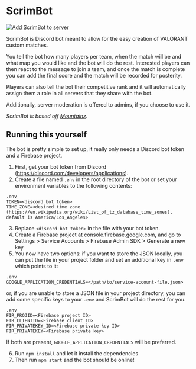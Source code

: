 # ScrimBot

[![Add ScrimBot to server](https://img.shields.io/static/v1?label=Add%20ScrimBot&message=to%20server&color=7289DA&logo=Discord&logoColor=white&style=flat-square)](https://discord.com/oauth2/authorize?client_id=715030981894995998&scope=bot&permissions=8)


ScrimBot is Discord bot meant to allow for the easy creation of VALORANT custom matches.

 You tell the bot how many players per team, when the match will be and what map you would like and the bot will do the rest. Interested players can then react to the message to join a team, and once the match is complete you can add the final score and the match will be recorded for posterity.

 Players can also tell the bot their competitive rank and it will automatically assign them a role in all servers that they share with the bot.

 Additionally, server moderation is offered to admins, if you choose to use it.

_ScrimBot is based off [Mountainz](https://github.com/Kalissaac/Mountainz)._

## Running this yourself
The bot is pretty simple to set up, it really only needs a Discord bot token and a Firebase project.
1. First, get your bot token from Discord (https://discord.com/developers/applications).
2. Create a file named `.env` in the root directory of the bot or set your environment variables to the following contents:
```
.env
TOKEN=<discord bot token>
TIME_ZONE=<desired time zone (https://en.wikipedia.org/wiki/List_of_tz_database_time_zones), default is America/Los_Angeles>
```
3. Replace `<discord bot token>` in the file with your bot token.
4. Create a Firebase project at console.firebase.google.com, and go to Settings > Service Accounts > Firebase Admin SDK > Generate a new key
5. You now have two options: if you want to store the JSON locally, you can put the file in your project folder and set an additional key in `.env` which points to it:
```
.env
GOOGLE_APPLICATION_CREDENTIALS=</path/to/service-account-file.json>
```
or, if you are unable to store a JSON file in your project directory, you can add some specific keys to your `.env` and ScrimBot will do the rest for you.
```
.env
FIR_PROJID=<Firebase project ID>
FIR_CLIENTID=<Firebase client ID>
FIR_PRIVATEKEY_ID=<Firebase private key ID>
FIR_PRIVATEKEY=<Firebase private key>
```
If both are present, `GOOGLE_APPLICATION_CREDENTIALS` will be preferred.

6. Run `npm install` and let it install the dependencies
7. Then run `npm start` and the bot should be online!
